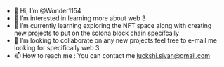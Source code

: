 - 👋 Hi, I’m @Wonder1154
- 👀 I’m interested in learning more about web 3 
- 🌱 I’m currently learning exploring the NFT space along with creating new projects to put on the solona block chain specifcally
- 💞️ I’m looking to collaborate on any new projects feel free to e-mail me looking for specifically web 3
- 📫 How to reach me : You can contact me luckshi.sivan@gmail.com

<!---
Wonder1154/Wonder1154 is a ✨ special ✨ repository because its `README.md` (this file) appears on your GitHub profile.
You can click the Preview link to take a look at your changes.
--->
